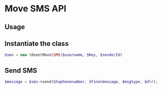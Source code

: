 # Move SMS API

## Usage
## Instantiate the class
```php
$sms = new \Osen\Move\SMS($username, $Key, $senderId)
```

## Send SMS
```php
$message = $sms->send($tophonenumber, $finalmessage, $msgtype, $dlr);
```
